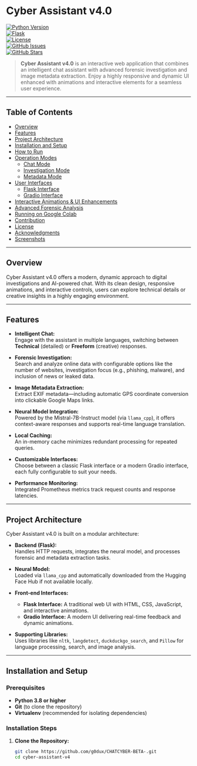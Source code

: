 # Cyber Assistant v4.0

[![Python Version](https://img.shields.io/badge/Python-3.8%2B-blue)](https://www.python.org/downloads/)  
[![Flask](https://img.shields.io/badge/Flask-v2.0+-blue)](https://palletsprojects.com/p/flask/)  
[![License](https://img.shields.io/badge/License-MIT-green)](https://opensource.org/licenses/MIT)  
[![GitHub Issues](https://img.shields.io/github/issues/g0dux/CHATCYBER-BETA-)](https://github.com/g0dux/CHATCYBER-BETA-/issues)  
[![GitHub Stars](https://img.shields.io/github/stars/g0dux/CHATCYBER-BETA-)](https://github.com/g0dux/CHATCYBER-BETA-/stargazers)

> **Cyber Assistant v4.0** is an interactive web application that combines an intelligent chat assistant with advanced forensic investigation and image metadata extraction. Enjoy a highly responsive and dynamic UI enhanced with animations and interactive elements for a seamless user experience.

---

## Table of Contents

- [Overview](#overview)
- [Features](#features)
- [Project Architecture](#project-architecture)
- [Installation and Setup](#installation-and-setup)
- [How to Run](#how-to-run)
- [Operation Modes](#operation-modes)
  - [Chat Mode](#chat-mode)
  - [Investigation Mode](#investigation-mode)
  - [Metadata Mode](#metadata-mode)
- [User Interfaces](#user-interfaces)
  - [Flask Interface](#flask-interface)
  - [Gradio Interface](#gradio-interface)
- [Interactive Animations & UI Enhancements](#interactive-animations--ui-enhancements)
- [Advanced Forensic Analysis](#advanced-forensic-analysis)
- [Running on Google Colab](#running-on-google-colab)
- [Contribution](#contribution)
- [License](#license)
- [Acknowledgments](#acknowledgments)
- [Screenshots](#screenshots)

---

## Overview

Cyber Assistant v4.0 offers a modern, dynamic approach to digital investigations and AI-powered chat. With its clean design, responsive animations, and interactive controls, users can explore technical details or creative insights in a highly engaging environment.

---

## Features

- **Intelligent Chat:**  
  Engage with the assistant in multiple languages, switching between **Technical** (detailed) or **Freeform** (creative) responses.

- **Forensic Investigation:**  
  Search and analyze online data with configurable options like the number of websites, investigation focus (e.g., phishing, malware), and inclusion of news or leaked data.

- **Image Metadata Extraction:**  
  Extract EXIF metadata—including automatic GPS coordinate conversion into clickable Google Maps links.

- **Neural Model Integration:**  
  Powered by the Mistral-7B-Instruct model (via `llama_cpp`), it offers context-aware responses and supports real-time language translation.

- **Local Caching:**  
  An in-memory cache minimizes redundant processing for repeated queries.

- **Customizable Interfaces:**  
  Choose between a classic Flask interface or a modern Gradio interface, each fully configurable to suit your needs.

- **Performance Monitoring:**  
  Integrated Prometheus metrics track request counts and response latencies.

---

## Project Architecture

Cyber Assistant v4.0 is built on a modular architecture:

- **Backend (Flask):**  
  Handles HTTP requests, integrates the neural model, and processes forensic and metadata extraction tasks.

- **Neural Model:**  
  Loaded via `llama_cpp` and automatically downloaded from the Hugging Face Hub if not available locally.

- **Front-end Interfaces:**  
  - **Flask Interface:** A traditional web UI with HTML, CSS, JavaScript, and interactive animations.  
  - **Gradio Interface:** A modern UI delivering real-time feedback and dynamic animations.

- **Supporting Libraries:**  
  Uses libraries like `nltk`, `langdetect`, `duckduckgo_search`, and `Pillow` for language processing, search, and image analysis.

---

## Installation and Setup

### Prerequisites

- **Python 3.8 or higher**
- **Git** (to clone the repository)
- **Virtualenv** (recommended for isolating dependencies)

### Installation Steps

1. **Clone the Repository:**

   ```bash
   git clone https://github.com/g0dux/CHATCYBER-BETA-.git
   cd cyber-assistant-v4
